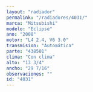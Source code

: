 ```yaml
---
layout: "radiador"
permalink: "/radiadores/4031/"
marca: "Mitsubishi"
modelo: "Eclipse"
ano: "2008"
motor: "L4 2.4, V6 3.0"
transmision: "Automática"
parte: "438501"
clima: "Con clima"
alto: "13 3/4"
ancho: "29 7/16"
observaciones: ""
id: "4031"
---
```


